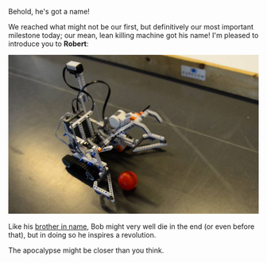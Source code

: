 Behold, he's got a name!

We reached what might not be our first, but definitively our most important milestone today; our mean, lean killing machine got his name! I'm pleased to introduce you to **Robert**:

![Robert in early test stage](/static/img/robert1.jpg)

Like his [brother in name](http://www.youtube.com/watch?v=GCi_PIz5ekU), Bob might very well die in the end (or even before that), but in doing so he inspires a revolution.

The apocalypse might be closer than you think.
